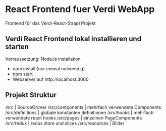 # React Frontend fuer Verdi WebApp

Frontend für das Verdi-React-Strapi Projekt

## Verdi React Frontend lokal installieren und starten

Vorraussetzung: NodeJs installation

- npm install (nur einmal notwendig)
- npm start
- Webserver auf http://localhost:3000

## Projekt Struktur

/src | SourceOrdner
/src/components | mehrfach verwendete Components
/src/definitions | globale konstanten definitionen
/src/hooks | mehrfach verwendete react hooks
/src/pages | einzelnen PageComponents
/src/redux | redux store und slices
/src/resources | Bilder
